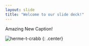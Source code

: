 ```yaml
---
layout: slide
title: "Welcome to our slide deck!"
---
```


Amazing New Caption!

![herme-t-crabb](https://octodex.github.com/images/herme-t-crabb.png)
{: .center}
